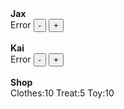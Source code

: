 <!DOCTYPE html>
<html>
<head>
<title>Tokens</title>
<meta charset="UTF-8">
<meta name="viewport" content="width=device-width, initial-scale=1">
<link rel="icon" type="image/ico" href="/Resources/favicon.ico" />
<link rel="stylesheet" href="stylesheet.css">
</head>

<body onLoad="updateTokens()">
<div class="container">
<div id="jaxBox">
<strong>
Jax
</strong>
<br>
<label id="jax">
Error
<!--java inserts tokens-->
</label>
<button onclick="jaxDown()">
-
</button>
<button onclick="jaxUp()">
+
</button>
</div>
<br>
<div id="kaiBox">
<strong>
Kai
</strong>
<br>
<label id="kai">
Error
<!--java inserts tokens-->
</label>
<button onclick="kaiDown()">
-
</button>
<button onclick="kaiUp()">
+
</button>
</div>
</div>
<br>
<div
class="container">
<strong>
Shop
</strong>
<br>
<!--------Prices--------->
Clothes:10
Treat:5
Toy:10
<!------------------------>
</div>
<script src="JavaScript.js"></script>
</body>
</html>

